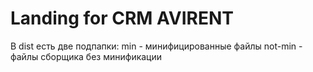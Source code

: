 # Landing for CRM AVIRENT

В dist есть две подпапки:
min - минифицированные файлы
not-min - файлы сборщика без минификации
